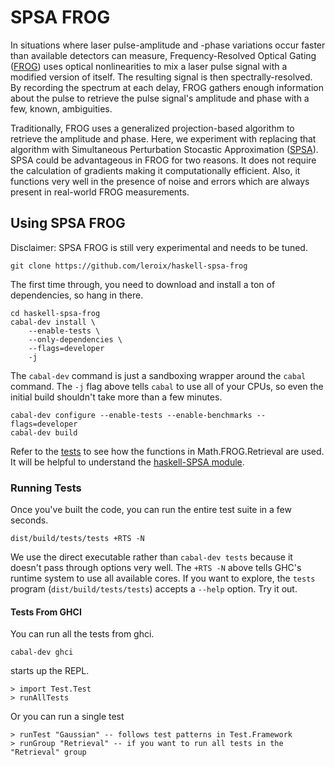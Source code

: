 # SPSA FROG

In situations where laser pulse-amplitude and -phase variations occur faster than available detectors can measure, 
Frequency-Resolved Optical Gating ([FROG](http://frog.gatech.edu/Pubs/Trebino-FROGreview-RSI-1997.pdf)) 
uses optical nonlinearities
to mix a laser pulse signal with a modified version of itself. The resulting signal is then 
spectrally-resolved. By recording the spectrum at each delay, FROG gathers enough information
about the pulse to retrieve the pulse signal's amplitude and phase with a few, known, ambiguities.

Traditionally, FROG uses a generalized projection-based algorithm to retrieve the amplitude and phase.
Here, we experiment with replacing that algorithm with Simultaneous Perturbation Stocastic Approximation
 ([SPSA](http://jhuapl.edu/SPSA)). SPSA could be advantageous in FROG for two reasons. It does not 
require the calculation of gradients making it computationally efficient. Also, it functions very well
in the presence of noise and errors which are always present in real-world FROG measurements.

## Using SPSA FROG
Disclaimer: SPSA FROG is still very experimental and needs to be tuned.

`git clone https://github.com/leroix/haskell-spsa-frog`

The first time through, you need to download and install a ton of
dependencies, so hang in there.

    cd haskell-spsa-frog
    cabal-dev install \
        --enable-tests \
        --only-dependencies \
        --flags=developer
        -j

The `cabal-dev` command is just a sandboxing wrapper around the
`cabal` command.  The `-j` flag above tells `cabal` to use all of your
CPUs, so even the initial build shouldn't take more than a few
minutes.

```
cabal-dev configure --enable-tests --enable-benchmarks --flags=developer
cabal-dev build
```

Refer to the [tests](https://github.com/leroix/haskell-spsa-frog/blob/master/tests/Test/Test.hs) 
 to see how the functions in Math.FROG.Retrieval are used. It will be helpful
to understand the [haskell-SPSA module](http://hackage.haskell.org/package/spsa).


### Running Tests

Once you've built the code, you can run the entire test suite in a few
seconds.

```
dist/build/tests/tests +RTS -N
```

We use the direct executable rather than `cabal-dev tests` because it doesn't pass through options very well. The `+RTS -N` above tells GHC's runtime system to use all available cores. If you want to explore, the `tests` program (`dist/build/tests/tests`) accepts a `--help` option. Try it out.


#### Tests From GHCI

You can run all the tests from ghci.

```
cabal-dev ghci
```

starts up the REPL.

```
> import Test.Test
> runAllTests
```

Or you can run a single test

```
> runTest "Gaussian" -- follows test patterns in Test.Framework
> runGroup "Retrieval" -- if you want to run all tests in the "Retrieval" group
```
